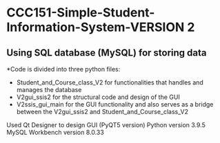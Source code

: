 # CCC151-Simple-Student-Information-System-VERSION 2

## Using SQL database (MySQL) for storing data

\*Code is divided into three python files:

- Student_and_Course_class_V2 for functionalities that handles and manages the database
- V2gui_ssis2 for the structural code and design of the GUI
- V2ssis_gui_main for the GUI functionality and also serves as a bridge between the V2gui_ssis2 and Student_and_Course_class_V2

Used Qt Designer to design GUI (PyQT5 version)
Python version 3.9.5
MySQL Workbench version 8.0.33
